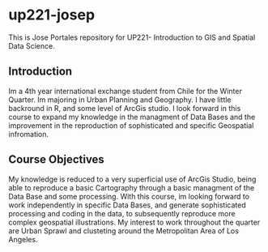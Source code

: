 # up221-josep

This is Jose Portales repository for UP221- Introduction to GIS and Spatial Data Science.

## Introduction

Im a 4th year international exchange student from Chile for the Winter Quarter. Im majoring in Urban Planning and Geography. I have little backround in R, and some level of ArcGis studio. I look forward in this course to expand my knowledge in the managment of Data Bases and the improvement in the reproduction of sophisticated and specific Geospatial infromation.

## Course Objectives

My knowledge is reduced to a very superficial use of ArcGis Studio, being able to reproduce a basic Cartography through a basic managment of the Data Base and some processing. With this course, im looking forward to work independently in specific Data Bases, and generate sophisticated processing and coding in the data, to subsequently reproduce more complex geospatial illustrations. My interest to work throughout the quarter are Urban Sprawl and clusteting around the Metropolitan Area of Los Angeles. 


